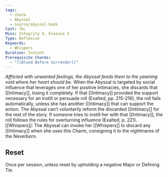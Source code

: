 ```yaml
---
tags:
  - charm
  - Abyssal
  - source/abyssal-book
Cost: 7m; 
Mins: Integrity 4, Essence 2
Type: Reflexive
Keywords:
  - Whispers
Duration: Instant
Prerequisite Charms:
  - "[[Blood Before Surrender]]"
---
```

*Afflicted with unwanted feelings, the Abyssal feeds them to the yawning void where her heart should be.*
When the Abyssal is targeted by social influence that leverages one of her positive Intimacies, she discards that [[Intimacy]], losing it completely. If that [[Intimacy]] provided the support necessary for an instill or persuade roll (Exalted, pp. 215-216), the roll fails automatically, unless she has another [[Intimacy]] that can support the action.
The Abyssal can’t voluntarily reform the discarded [[Intimacy]] for the rest of the story. If someone tries to instill her with that [[Intimacy]], the roll follows the rules for overturning influence (Exalted, p. 221).
[[Whispers]]: The Abyssal can invoke her [[Whispers]] to discard any [[Intimacy]] when she uses this Charm, consigning it to the nightmares of the Neverborn.
## Reset 
Once per session, unless reset by upholding a negative Major or Defining Tie.